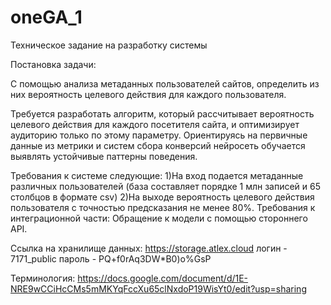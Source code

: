 # oneGA_1
Техническое задание
на разработку системы 

Постановка задачи:

С помощью анализа метаданных пользователей сайтов, определить из них вероятность целевого действия для каждого пользователя.




Требуется разработать алгоритм, который рассчитывает вероятность целевого действия для каждого посетителя сайта, и оптимизирует аудиторию только по этому параметру. Ориентируясь на первичные данные из метрики и систем сбора конверсий нейросеть обучается выявлять устойчивые паттерны поведения.

Требования к системе следующие:
1)На вход подается метаданные различных пользователей (база составляет порядке 1 млн записей и 65 столбцов в формате csv)
2)На выходе вероятность целевого действия пользователя с точностью предсказания не менее 80%.
Требования к интеграционной части:
 Обращение к модели с помощью стороннего API.

Cсылка на хранилище данных: 
https://storage.atlex.cloud
логин  -  7171_public
пароль - PQ+f0rAq3DW*B0)o%GsP

Терминология:
https://docs.google.com/document/d/1E-NRE9wCCiHcCMs5mMKYqFccXu65clNxdoP19WisYt0/edit?usp=sharing
